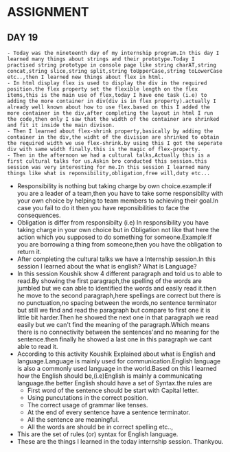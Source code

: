 # ASSIGNMENT
## DAY 19
    - Today was the nineteenth day of my internship program.In this day I learned many things about strings and their prototype.Today I practised string prototype in console page like string charAT,string concat,string slice,string split,string toUpperCase,string toLowerCase etc..,then I learned new things about flex in html.
    - In html display flex is used to display the div in the required position.the flex property set the flexible length on the flex items,this is the main use of flex,today I have one task (i.e) to adding the more container in div(div is in flex property).actually I already well known about how to use flex.based on this I added the more container in the div,after completing the layout in html I run the code,then only I saw that the width of the container are shrinked and fit it inside the main divison.
    - Then I learned about flex-shrink property,basically by adding the container in the div,the widht of the division are shrinked to obtain the required width we use flex-shrink.by using this I got the seperate div with same width finally.this is the magic of flex-property.
    - Then in the afternoon we had a cultural talks,Actually this is a first cultural talks for us.Askin bro conducted this session.this session was very interesting for me.In this session I learned many things like what is reponsibility,obligation,free will,duty etc...
   - Responsibility is nothing but taking charge by own choice.example:if you are a leader of a team,then you have to take some responsibilty with your own choice by helping to team members to achieving their goal.In case you fail to do it then you have reponsibilities to face the consequences.
   - Obligation is differ from responsibilty (i.e) In responsibility you have taking charge in your own choice but in Obligation not like that here the action which you supposed to do something for someone.Example:If you are borrowing a thing from someone,then you have the obligation to return it.
   - After completing the cultural talks we have a Internship session.In this session I learned about the what is english? What is Language?
   - In this session Koushik show 4 different paragraph and told us to able to read.By showing the first paragraph,the spelling of the words are jumbled but we can able to identified the words and easily read it.then he move to the second paragraph,here spellings are correct but there is no punctuation,no spacing between the words,no sentence terminator but still we find and read the paragraph but compare to first one it is little bit harder.Then he showed the next one in that paragraph we read easily but we can't find the meaning of the paragraph.Which means there is no connectivity between the sentences'and no meaning for the sentence.then finally he showed a last one in this paragraph we cant able to read it.
  - According to this activity Koushik Explained about what is English and language.Language is mainly used for communication.English language is also a commonly used language in the world.Based on this I learned how the English should be,(i.e)English is mainly a communicating language.the better English should have a set of Syntax.the rules are 
     - First word of the sentence should be start with Capital letter.
     - Using puncutations in the correct position.
     - The correct usage of grammar like tenses.
     - At the end of every sentence have a sentence terminator.
     - All the sentence are meaningful.
     - All the words are should be in correct spelling etc..,
  - This are the set of rules (or) syntax for English language.
  - These are the things I learned in the today internship session.
  Thankyou.
